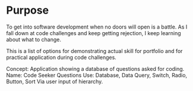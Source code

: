 # Purpose
To get into software development when no doors will open is a battle.
As I fall down at code challenges and keep getting rejection, I keep learning about what to change.

This is a list of options for demonstrating actual skill for portfolio and for practical application during code challenges.

Concept: Application showing a database of questions asked for coding.
Name: Code Seeker Questions
Use: Database, Data Query, Switch, Radio, Button, Sort Via user input of hierarchy.
